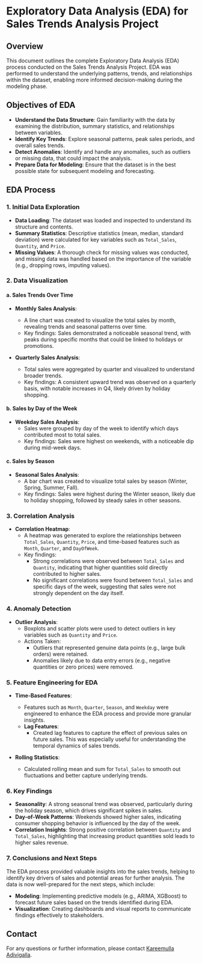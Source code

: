 # Exploratory Data Analysis (EDA) for Sales Trends Analysis Project

## Overview

This document outlines the complete Exploratory Data Analysis (EDA) process conducted on the Sales Trends Analysis Project. EDA was performed to understand the underlying patterns, trends, and relationships within the dataset, enabling more informed decision-making during the modeling phase.

## Objectives of EDA

- **Understand the Data Structure**: Gain familiarity with the data by examining the distribution, summary statistics, and relationships between variables.
- **Identify Key Trends**: Explore seasonal patterns, peak sales periods, and overall sales trends.
- **Detect Anomalies**: Identify and handle any anomalies, such as outliers or missing data, that could impact the analysis.
- **Prepare Data for Modeling**: Ensure that the dataset is in the best possible state for subsequent modeling and forecasting.

## EDA Process

### 1. Initial Data Exploration

- **Data Loading**: The dataset was loaded and inspected to understand its structure and contents.
- **Summary Statistics**: Descriptive statistics (mean, median, standard deviation) were calculated for key variables such as `Total_Sales`, `Quantity`, and `Price`.
- **Missing Values**: A thorough check for missing values was conducted, and missing data was handled based on the importance of the variable (e.g., dropping rows, imputing values).

### 2. Data Visualization

#### a. **Sales Trends Over Time**

- **Monthly Sales Analysis**: 
  - A line chart was created to visualize the total sales by month, revealing trends and seasonal patterns over time.
  - Key findings: Sales demonstrated a noticeable seasonal trend, with peaks during specific months that could be linked to holidays or promotions.

- **Quarterly Sales Analysis**: 
  - Total sales were aggregated by quarter and visualized to understand broader trends.
  - Key findings: A consistent upward trend was observed on a quarterly basis, with notable increases in Q4, likely driven by holiday shopping.

#### b. **Sales by Day of the Week**

- **Weekday Sales Analysis**:
  - Sales were grouped by day of the week to identify which days contributed most to total sales.
  - Key findings: Sales were highest on weekends, with a noticeable dip during mid-week days.

#### c. **Sales by Season**

- **Seasonal Sales Analysis**:
  - A bar chart was created to visualize total sales by season (Winter, Spring, Summer, Fall).
  - Key findings: Sales were highest during the Winter season, likely due to holiday shopping, followed by steady sales in other seasons.

### 3. Correlation Analysis

- **Correlation Heatmap**:
  - A heatmap was generated to explore the relationships between `Total_Sales`, `Quantity`, `Price`, and time-based features such as `Month`, `Quarter`, and `DayOfWeek`.
  - Key findings: 
    - Strong correlations were observed between `Total_Sales` and `Quantity`, indicating that higher quantities sold directly contributed to higher sales.
    - No significant correlations were found between `Total_Sales` and specific days of the week, suggesting that sales were not strongly dependent on the day itself.

### 4. Anomaly Detection

- **Outlier Analysis**:
  - Boxplots and scatter plots were used to detect outliers in key variables such as `Quantity` and `Price`.
  - Actions Taken: 
    - Outliers that represented genuine data points (e.g., large bulk orders) were retained.
    - Anomalies likely due to data entry errors (e.g., negative quantities or zero prices) were removed.

### 5. Feature Engineering for EDA

- **Time-Based Features**:
  - Features such as `Month`, `Quarter`, `Season`, and `Weekday` were engineered to enhance the EDA process and provide more granular insights.
  - **Lag Features**: 
    - Created lag features to capture the effect of previous sales on future sales. This was especially useful for understanding the temporal dynamics of sales trends.
  
- **Rolling Statistics**:
  - Calculated rolling mean and sum for `Total_Sales` to smooth out fluctuations and better capture underlying trends.

### 6. Key Findings

- **Seasonality**: A strong seasonal trend was observed, particularly during the holiday season, which drives significant spikes in sales.
- **Day-of-Week Patterns**: Weekends showed higher sales, indicating consumer shopping behavior is influenced by the day of the week.
- **Correlation Insights**: Strong positive correlation between `Quantity` and `Total_Sales`, highlighting that increasing product quantities sold leads to higher sales revenue.

### 7. Conclusions and Next Steps

The EDA process provided valuable insights into the sales trends, helping to identify key drivers of sales and potential areas for further analysis. The data is now well-prepared for the next steps, which include:

- **Modeling**: Implementing predictive models (e.g., ARIMA, XGBoost) to forecast future sales based on the trends identified during EDA.
- **Visualization**: Creating dashboards and visual reports to communicate findings effectively to stakeholders.


## Contact

For any questions or further information, please contact [Kareemulla Adivigalla](kareemullaa@outlook.com).
